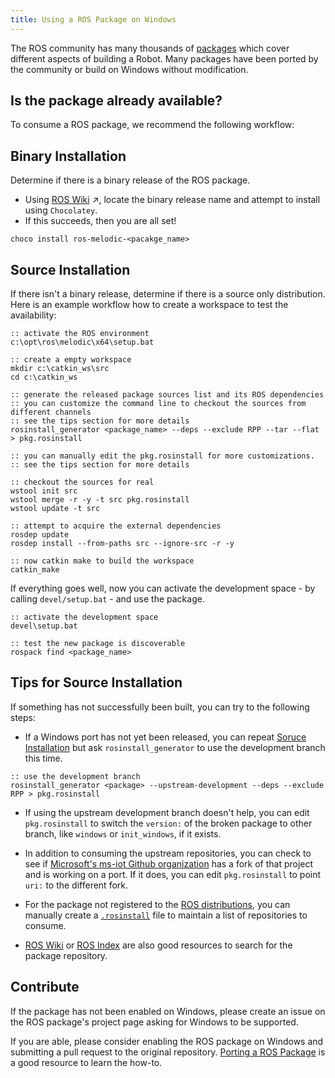```yaml
---
title: Using a ROS Package on Windows
---
```


The ROS community has many thousands of [packages][package stats] which cover different aspects of building a Robot.
Many packages have been ported by the community or build on Windows without modification.

## Is the package already available?

To consume a ROS package, we recommend the following workflow:

## Binary Installation

Determine if there is a binary release of the ROS package.

* Using [ROS Wiki](http://wiki.ros.org) &nearr;, locate the binary release name and attempt to install using `Chocolatey`.
* If this succeeds, then you are all set!
```no-highlight
choco install ros-melodic-<pacakge_name>
```

## Source Installation

If there isn't a binary release, determine if there is a source only distribution.
Here is an example workflow how to create a workspace to test the availability:

```Batchfile
:: activate the ROS environment
c:\opt\ros\melodic\x64\setup.bat

:: create a empty workspace
mkdir c:\catkin_ws\src
cd c:\catkin_ws

:: generate the released package sources list and its ROS dependencies
:: you can customize the command line to checkout the sources from different channels
:: see the tips section for more details
rosinstall_generator <package_name> --deps --exclude RPP --tar --flat > pkg.rosinstall

:: you can manually edit the pkg.rosinstall for more customizations.
:: see the tips section for more details

:: checkout the sources for real
wstool init src
wstool merge -r -y -t src pkg.rosinstall
wstool update -t src

:: attempt to acquire the external dependencies
rosdep update
rosdep install --from-paths src --ignore-src -r -y

:: now catkin make to build the workspace
catkin_make
```

If everything goes well, now you can activate the development space - by calling `devel/setup.bat` - and use the package.

```Batchfile
:: activate the development space
devel\setup.bat

:: test the new package is discoverable
rospack find <package_name>
```

## Tips for Source Installation

If something has not successfully been built, you can try to the following steps:

* If a Windows port has not yet been released, you can repeat [Soruce Installation](#source-installation) but ask `rosinstall_generator` to use the development branch this time.
```Batchfile
:: use the development branch
rosinstall_generator <package> --upstream-development --deps --exclude RPP > pkg.rosinstall
```

* If using the upstream development branch doesn't help, you can edit `pkg.rosinstall` to switch the `version:` of the broken package to other branch, like `windows` or `init_windows`, if it exists.

* In addition to consuming the upstream repositories, you can check to see if [Microsoft's ms-iot Github organization][ms-iot ros repos] has a fork of that project and is working on a port.
  If it does, you can edit `pkg.rosinstall` to point `uri:` to the different fork.

* For the package not registered to the [ROS distributions][rosdistro], you can manually create a [`.rosinstall`][rosinstall] file to maintain a list of repositories to consume.

* [ROS Wiki][wiki link] or [ROS Index][index link] are also good resources to search for the package repository.

## Contribute

If the package has not been enabled on Windows, please create an issue on the ROS package's project page asking for Windows to be supported. 

If you are able, please consider enabling the ROS package on Windows and submitting a pull request to the original repository. [Porting a ROS Package](PortingANode.md) is a good resource to learn the how-to.

[package stats]: https://index.ros.org/stats/
[wiki link]: https://wiki.ros.org/
[index link]: https://index.ros.org/
[ms-iot ros repos]: https://github.com/search?p=7&q=topic%3Aros+fork%3Atrue+org%3Ams-iot&type=Repositories
[rosdistro]: https://github.com/ros/rosdistro
[rosinstall]: https://www.ros.org/reps/rep-0126.html
